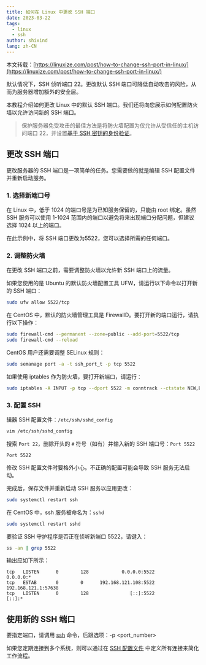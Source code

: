 ```yaml
---
title: 如何在 Linux 中更改 SSH 端口
date: 2023-03-22
tags:
  - linux
  - ssh
author: shixind
lang: zh-CN
---
```


本文转载：[https://linuxize.com/post/how-to-change-ssh-port-in-linux/](https://linuxize.com/post/how-to-change-ssh-port-in-linux/)

默认情况下，SSH 侦听端口 22。更改默认 SSH 端口可降低自动攻击的风险，从而为服务器增加额外的安全层。

本教程介绍如何更改 Linux 中的默认 SSH 端口。我们还将向您展示如何配置防火墙以允许访问新的 SSH 端口。

> 保护服务器免受攻击的最佳方法是将防火墙配置为仅允许从受信任的主机访问端口 22，并设置[基于 SSH 密钥的身份验证]()。


## 更改 SSH 端口

更改服务器的 SSH 端口是一项简单的任务。您需要做的就是编辑 SSH 配置文件并重新启动服务。

### 1. 选择新端口号

在 Linux 中，低于 1024 的端口号是为已知服务保留的，只能由 root 绑定。虽然 SSH 服务可以使用 1-1024 范围内的端口以避免将来出现端口分配问题，但建议选择 1024 以上的端口。

在此示例中，将 SSH 端口更改为5522，您可以选择所需的任何端口。


### 2. 调整防火墙

在更改 SSH 端口之前，需要调整防火墙以允许新 SSH 端口上的流量。

如果您使用的是 Ubuntu 的默认防火墙配置工具 UFW，请运行以下命令以打开新的 SSH 端口：

```sh
sudo ufw allow 5522/tcp
```

在 CentOS 中，默认的防火墙管理工具是 FirewallD。要打开新的端口运行，请执行以下操作：

```sh
sudo firewall-cmd --permanent --zone=public --add-port=5522/tcp
sudo firewall-cmd --reload
```

CentOS 用户还需要调整 SELinux 规则：
```sh
sudo semanage port -a -t ssh_port_t -p tcp 5522
```

如果使用 iptables 作为防火墙，要打开新端口，请运行：

```sh
sudo iptables -A INPUT -p tcp --dport 5522 -m conntrack --ctstate NEW,ESTABLISHED -j ACCEPT
```

### 3. 配置 SSH

辑器 SSH 配置文件：`/etc/ssh/sshd_config`
```sh
vim /etc/ssh/sshd_config
```

搜索 `Port 22`，删除开头的 `#` 符号（如有）并输入新的 SSH 端口号：`Port 5522`
```
Port 5522
```

修改 SSH 配置文件时要格外小心。不正确的配置可能会导致 SSH 服务无法启动。

完成后，保存文件并重新启动 SSH 服务以应用更改：

```sh
sudo systemctl restart ssh
```

在 CentOS 中，ssh 服务被命名为：`sshd`

```sh
sudo systemctl restart sshd
```

要验证 SSH 守护程序是否正在侦听新端口 5522，请键入：

```sh
ss -an | grep 5522
```

输出应如下所示：
```Output
tcp   LISTEN      0        128            0.0.0.0:5522           0.0.0.0:*
tcp   ESTAB       0        0      192.168.121.108:5522     192.168.121.1:57638
tcp   LISTEN      0        128               [::]:5522              [::]:*
```

## 使用新的 SSH 端口

要指定端口，请调用 [ssh]() 命令，后跟选项：-p <port_number>

如果您定期连接到多个系统，则可以通过在 [SSH 配置文件]() 中定义所有连接来简化工作流程。
